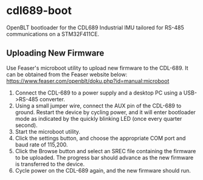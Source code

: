 # cdl689-boot
OpenBLT bootloader for the CDL689 Industrial IMU tailored for RS-485 communications on a STM32F411CE.

## Uploading New Firmware
Use Feaser's microboot utility to upload new firmware to the CDL-689.  It can be obtained from the Feaser website below:
https://www.feaser.com/openblt/doku.php?id=manual:microboot
1. Connect the CDL-689 to a power supply and a desktop PC using a USB->RS-485 converter.
2. Using a small jumper wire, connect the AUX pin of the CDL-689 to ground.  Restart the device by cycling power, and it will enter bootloader mode as indicated by the quickly blinking LED (once every quarter second).
3. Start the microboot utility.
4. Click the settings button, and choose the appropriate COM port and baud rate of 115,200.
5. Click the Browse button and select an SREC file containing the firmware to be uploaded.  The progress bar should advance as the new firmware is transferred to the device.
6. Cycle power on the CDL-689 again, and the new firmware should run.
